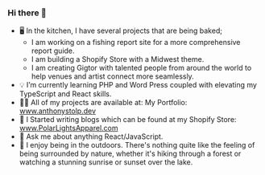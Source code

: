 ### Hi there 👋

- :desktop_computer: In the kitchen, I have several projects that are being baked;
      <ul>
            <li>I am working on a fishing report site for a more comprehensive report guide.</li>
            <li>I am building a Shopify Store with a Midwest theme.</li>
            <li>I am creating Gigtor with talented people from around the world to help venues and artist connect more seamlessly.</li>
      </ul>
- :bulb: I’m currently learning PHP and Word Press coupled with elevating my TypeScript and React skills.
- :man_technologist: All of my projects are available at: My Portfolio: www.anthonystolp.dev
- :memo: I Started writing blogs which can be found at my Shopify Store: www.PolarLightsApparel.com
- :speech_balloon: Ask me about anything React/JavaScript.
- :evergreen_tree: I enjoy being in the outdoors. There's nothing quite like the feeling of being surrounded by nature, whether it's hiking through a forest or watching a stunning sunrise or sunset over the lake.
